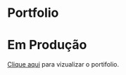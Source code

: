 # Portfolio 
<h1>Em Produção</h1>
<a href="https://ercklima.github.io/Portfolio/" target="_blank">Clique aqui</a> para vizualizar o portifolio.
<img scr="![image](https://user-images.githubusercontent.com/110945352/227825121-4d4a2120-0306-4dd0-afaf-973c84a9ae5f.png)
">
